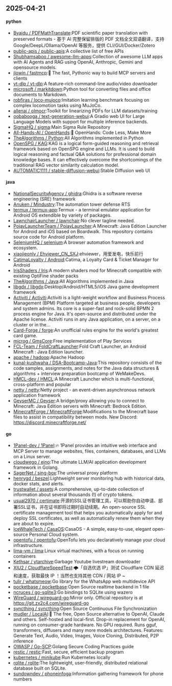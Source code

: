 ## 2025-04-21

#### python
* [Byaidu / PDFMathTranslate](https://github.com/Byaidu/PDFMathTranslate):PDF scientific paper translation with preserved formats - 基于 AI 完整保留排版的 PDF 文档全文双语翻译，支持 Google/DeepL/Ollama/OpenAI 等服务，提供 CLI/GUI/Docker/Zotero
* [public-apis / public-apis](https://github.com/public-apis/public-apis):A collective list of free APIs
* [Shubhamsaboo / awesome-llm-apps](https://github.com/Shubhamsaboo/awesome-llm-apps):Collection of awesome LLM apps with AI Agents and RAG using OpenAI, Anthropic, Gemini and opensource models.
* [jlowin / fastmcp](https://github.com/jlowin/fastmcp):🚀 The fast, Pythonic way to build MCP servers and clients
* [yt-dlp / yt-dlp](https://github.com/yt-dlp/yt-dlp):A feature-rich command-line audio/video downloader
* [microsoft / markitdown](https://github.com/microsoft/markitdown):Python tool for converting files and office documents to Markdown.
* [robfiras / loco-mujoco](https://github.com/robfiras/loco-mujoco):Imitation learning benchmark focusing on complex locomotion tasks using MuJoCo.
* [allenai / olmocr](https://github.com/allenai/olmocr):Toolkit for linearizing PDFs for LLM datasets/training
* [oobabooga / text-generation-webui](https://github.com/oobabooga/text-generation-webui):A Gradio web UI for Large Language Models with support for multiple inference backends.
* [SigmaHQ / sigma](https://github.com/SigmaHQ/sigma):Main Sigma Rule Repository
* [All-Hands-AI / OpenHands](https://github.com/All-Hands-AI/OpenHands):🙌 OpenHands: Code Less, Make More
* [TheAlgorithms / Python](https://github.com/TheAlgorithms/Python):All Algorithms implemented in Python
* [OpenSPG / KAG](https://github.com/OpenSPG/KAG):KAG is a logical form-guided reasoning and retrieval framework based on OpenSPG engine and LLMs. It is used to build logical reasoning and factual Q&A solutions for professional domain knowledge bases. It can effectively overcome the shortcomings of the traditional RAG vector similarity calculation model.
* [AUTOMATIC1111 / stable-diffusion-webui](https://github.com/AUTOMATIC1111/stable-diffusion-webui):Stable Diffusion web UI

#### java
* [NationalSecurityAgency / ghidra](https://github.com/NationalSecurityAgency/ghidra):Ghidra is a software reverse engineering (SRE) framework
* [Anuken / Mindustry](https://github.com/Anuken/Mindustry):The automation tower defense RTS
* [termux / termux-app](https://github.com/termux/termux-app):Termux - a terminal emulator application for Android OS extendible by variety of packages.
* [LawnchairLauncher / lawnchair](https://github.com/LawnchairLauncher/lawnchair):No clever tagline needed.
* [PojavLauncherTeam / PojavLauncher](https://github.com/PojavLauncherTeam/PojavLauncher):A Minecraft: Java Edition Launcher for Android and iOS based on Boardwalk. This repository contains source code for Android platform.
* [SeleniumHQ / selenium](https://github.com/SeleniumHQ/selenium):A browser automation framework and ecosystem.
* [xiaojieonly / Ehviewer_CN_SXJ](https://github.com/xiaojieonly/Ehviewer_CN_SXJ):ehviewer，用爱发电，快乐前行
* [CatimaLoyalty / Android](https://github.com/CatimaLoyalty/Android):Catima, a Loyalty Card & Ticket Manager for Android
* [IrisShaders / Iris](https://github.com/IrisShaders/Iris):A modern shaders mod for Minecraft compatible with existing OptiFine shader packs
* [TheAlgorithms / Java](https://github.com/TheAlgorithms/Java):All Algorithms implemented in Java
* [libgdx / libgdx](https://github.com/libgdx/libgdx):Desktop/Android/HTML5/iOS Java game development framework
* [Activiti / Activiti](https://github.com/Activiti/Activiti):Activiti is a light-weight workflow and Business Process Management (BPM) Platform targeted at business people, developers and system admins. Its core is a super-fast and rock-solid BPMN 2 process engine for Java. It's open-source and distributed under the Apache license. Activiti runs in any Java application, on a server, on a cluster or in the…
* [Card-Forge / forge](https://github.com/Card-Forge/forge):An unofficial rules engine for the world's greatest card game.
* [microg / GmsCore](https://github.com/microg/GmsCore):Free implementation of Play Services
* [FCL-Team / FoldCraftLauncher](https://github.com/FCL-Team/FoldCraftLauncher):Fold Craft Launcher, an Android Minecraft : Java Edition launcher.
* [apache / hadoop](https://github.com/apache/hadoop):Apache Hadoop
* [kunal-kushwaha / DSA-Bootcamp-Java](https://github.com/kunal-kushwaha/DSA-Bootcamp-Java):This repository consists of the code samples, assignments, and notes for the Java data structures & algorithms + interview preparation bootcamp of WeMakeDevs.
* [HMCL-dev / HMCL](https://github.com/HMCL-dev/HMCL):A Minecraft Launcher which is multi-functional, cross-platform and popular
* [netty / netty](https://github.com/netty/netty):Netty project - an event-driven asynchronous network application framework
* [GeyserMC / Geyser](https://github.com/GeyserMC/Geyser):A bridge/proxy allowing you to connect to Minecraft: Java Edition servers with Minecraft: Bedrock Edition.
* [MinecraftForge / MinecraftForge](https://github.com/MinecraftForge/MinecraftForge):Modifications to the Minecraft base files to assist in compatibility between mods. New Discord: https://discord.minecraftforge.net/

#### go
* [1Panel-dev / 1Panel](https://github.com/1Panel-dev/1Panel):🔥 1Panel provides an intuitive web interface and MCP Server to manage websites, files, containers, databases, and LLMs on a Linux server.
* [cloudwego / eino](https://github.com/cloudwego/eino):The ultimate LLM/AI application development framework in Golang.
* [SagerNet / sing-box](https://github.com/SagerNet/sing-box):The universal proxy platform
* [henrygd / beszel](https://github.com/henrygd/beszel):Lightweight server monitoring hub with historical data, docker stats, and alerts.
* [trustwallet / assets](https://github.com/trustwallet/assets):A comprehensive, up-to-date collection of information about several thousands (!) of crypto tokens.
* [usual2970 / certimate](https://github.com/usual2970/certimate):开源的SSL证书管理工具，可以帮助你自动申请、部署SSL证书，并在证书即将过期时自动续期。An open-source SSL certificate management tool that helps you automatically apply for and deploy SSL certificates, as well as automatically renew them when they are about to expire.
* [IceWhaleTech / CasaOS](https://github.com/IceWhaleTech/CasaOS):CasaOS - A simple, easy-to-use, elegant open-source Personal Cloud system.
* [opentofu / opentofu](https://github.com/opentofu/opentofu):OpenTofu lets you declaratively manage your cloud infrastructure.
* [lima-vm / lima](https://github.com/lima-vm/lima):Linux virtual machines, with a focus on running containers
* [Kethsar / ytarchive](https://github.com/Kethsar/ytarchive):Garbage Youtube livestream downloader
* [XIU2 / CloudflareSpeedTest](https://github.com/XIU2/CloudflareSpeedTest):🌩「自选优选 IP」测试 Cloudflare CDN 延迟和速度，获取最快 IP ！当然也支持其他 CDN / 网站 IP ~
* [tulir / whatsmeow](https://github.com/tulir/whatsmeow):Go library for the WhatsApp web multidevice API
* [pocketbase / pocketbase](https://github.com/pocketbase/pocketbase):Open Source realtime backend in 1 file
* [ncruces / go-sqlite3](https://github.com/ncruces/go-sqlite3):Go bindings to SQLite using wazero
* [WireGuard / wireguard-go](https://github.com/WireGuard/wireguard-go):Mirror only. Official repository is at https://git.zx2c4.com/wireguard-go
* [syncthing / syncthing](https://github.com/syncthing/syncthing):Open Source Continuous File Synchronization
* [mudler / LocalAI](https://github.com/mudler/LocalAI):🤖 The free, Open Source alternative to OpenAI, Claude and others. Self-hosted and local-first. Drop-in replacement for OpenAI, running on consumer-grade hardware. No GPU required. Runs gguf, transformers, diffusers and many more models architectures. Features: Generate Text, Audio, Video, Images, Voice Cloning, Distributed, P2P inference
* [OWASP / Go-SCP](https://github.com/OWASP/Go-SCP):Golang Secure Coding Practices guide
* [restic / restic](https://github.com/restic/restic):Fast, secure, efficient backup program
* [kubernetes / minikube](https://github.com/kubernetes/minikube):Run Kubernetes locally
* [rqlite / rqlite](https://github.com/rqlite/rqlite):The lightweight, user-friendly, distributed relational database built on SQLite.
* [sundowndev / phoneinfoga](https://github.com/sundowndev/phoneinfoga):Information gathering framework for phone numbers
